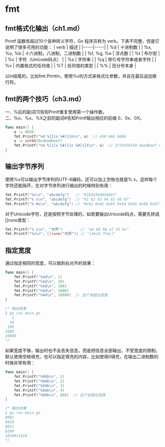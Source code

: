 # fmt

## fmt格式化输出（ch1.md）
Printf 函数有超过10个各种转义字符，Go 程序员称为 verb。下表不完整，但是它说明了很多可用的功能：
| verb | 描述 |
|-----|-----|
| %d | 十进制数 |
| %x, %o, %b | 十六进制，八进制，二进制数 |
| %f, %g, %e | 浮点数 |
| %t | 布尔型 |
| %c | 字符（Unicode码点） |
| %s | 字符串 |
| %q | 带引号字符串或者字符 |
| %v | 内置格式的任何值 |
| %T | 任何值的类型 |
| %% | 百分号本身 |

以ln结尾的，比如fmt.Println，使用%v的方式来格式化参数，并且在最后追加换行符。

## fmt的两个技巧（ch3.md）
一、%后的副词[1]告知Printf重复使用第一个操作数。  
二、%o、%x、%X之前的副词#告知Printf输出相应的前缀 0、0x、0X。  
```go
func main() {
	o := 0666
	fmt.Printf("%d %[1]o %#[1]o\n", o)  // 438 666 0666
	x := int64(0xdeadbeef)
	fmt.Printf("%d %[1]x %#[1]x %#[1]X\n", x)  // 3735928559 deadbeef 0xdeadbeef 0XDEADBEEF
}
```

## 输出字节序列
使用%x可以输出字节序列的UTF-8编码，还可以加上空格也就是% x，这样每个字符还能隔开，在对字节序列进行输出的时候特别有用：
```go
fmt.Printf("%x\n", "abcdefg")   // "61626364656667"
fmt.Printf("% x\n", "abcdefg")  // "61 62 63 64 65 66 67"
fmt.Printf("% #x\n", "abcdefg") // "0x61 0x62 0x63 0x64 0x65 0x66 0x67"
```
对于Unicode字符，还是按照字节处理的，如若要输出Unicode码点，需要先转成[]rune类型：
```go
fmt.Printf("% x\n", "世界")        // "e4 b8 96 e7 95 8c"
fmt.Printf("%x\n", []rune("世界")) // "[4e16 754c]"
```

## 指定宽度
通过指定相同的宽度，可以做到右对齐的效果：
```go
func main() {
	fmt.Printf("%4d\n", 1)
	fmt.Printf("%4d\n", 10)
	fmt.Printf("%4d\n", 100)
	fmt.Printf("%4d\n", 1000)
	fmt.Printf("%4d\n", 10000)  // 这个会超出宽度
}

/* 输出结果
$ go run main.go
   1
  10
 100
1000
10000
*/
```
如果宽度不够，输出时也不会丢失信息，而是把信息全部输出，不受宽度的限制。  
默认使用空格填充，也可以指定填充的内容，比如使用0填充，在输出二进制数的时候非常有用：
```go
func main() {
	fmt.Printf("%04b\n", 1)
	fmt.Printf("%04b\n", 2)
	fmt.Printf("%04b\n", 3)
	fmt.Printf("%04b\n", 4)
	fmt.Printf("%04b\n", 666)  // 这个会超出宽度
}

/* 输出结果
$ go run main.go
0001
0010
0011
0100
1010011010
*/
```